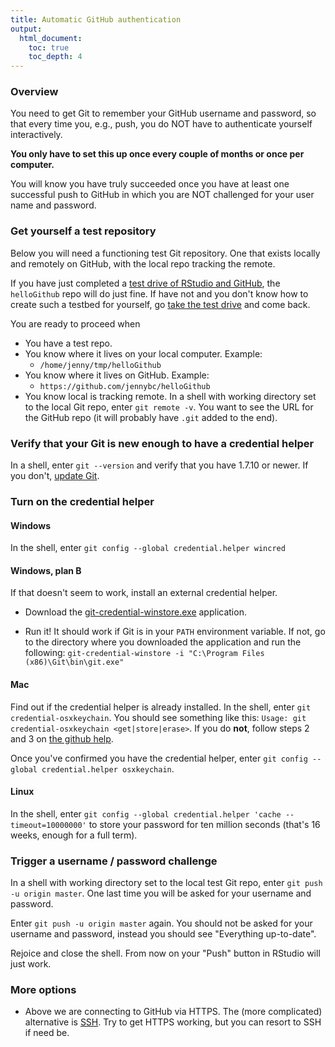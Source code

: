 ```yaml
---
title: Automatic GitHub authentication
output:
  html_document:
    toc: true
    toc_depth: 4
---
```


### Overview

You need to get Git to remember your GitHub username and password, so that every time you, e.g., push, you do NOT have to authenticate yourself interactively.

**You only have to set this up once every couple of months or once per computer.**

You will know you have truly succeeded once you have at least one successful push to GitHub in which you are NOT challenged for your user name and password.

### Get yourself a test repository

Below you will need a functioning test Git repository. One that exists locally and remotely on GitHub, with the local repo tracking the remote.

If you have just completed a [test drive of RStudio and GitHub](http://stat545-ubc.github.io/git05_first-use-git-rstudio.html), the `helloGithub` repo will do just fine. If have not and you don't know how to create such a testbed for yourself, go [take the test drive](http://stat545-ubc.github.io/git05_first-use-git-rstudio.html) and come back.

You are ready to proceed when

  * You have a test repo.
  * You know where it lives on your local computer. Example:
    - `/home/jenny/tmp/helloGithub`
  * You know where it lives on GitHub. Example:
    - `https://github.com/jennybc/helloGithub`
  * You know local is tracking remote. In a shell with working directory set to the local Git repo, enter `git remote -v`. You want to see the URL for the GitHub repo (it will probably have `.git` added to the end).

### Verify that your Git is new enough to have a credential helper

In a shell, enter `git --version` and verify that you have 1.7.10 or newer. If you don't, [update Git](git01_git-install.html).
  
### Turn on the credential helper

#### Windows

In the shell, enter `git config --global credential.helper wincred`

#### Windows, plan B

If that doesn't seem to work, install an external credential helper.

  * Download the [git-credential-winstore.exe](http://gitcredentialstore.codeplex.com/) application.
  
  * Run it! It should work if Git is in your `PATH` environment variable. If not, go to the directory where you downloaded the application and run the following:
  `git-credential-winstore -i "C:\Program Files (x86)\Git\bin\git.exe"`

#### Mac

Find out if the credential helper is already installed. In the shell, enter `git credential-osxkeychain`. You should see something like this: `Usage: git credential-osxkeychain <get|store|erase>`. If you do **not**, follow steps 2 and 3 on [the github help](https://help.github.com/articles/caching-your-github-password-in-git#platform-mac).

Once you've confirmed you have the credential helper, enter `git config --global credential.helper osxkeychain`.

#### Linux

In the shell, enter `git config --global credential.helper 'cache --timeout=10000000'` to store your password for ten million seconds (that's 16 weeks, enough for a full term).
  

### Trigger a username / password challenge

In a shell with working directory set to the local test Git repo, enter `git push -u origin master`. One last time you will be asked for your username and password.
  
Enter `git push -u origin master` again. You should not be asked for your username and password, instead you should see "Everything up-to-date".
  
Rejoice and close the shell. From now on your "Push" button in RStudio will just work.

### More options

* Above we are connecting to GitHub via HTTPS. The (more complicated) alternative is [SSH](https://help.github.com/articles/generating-ssh-keys). Try to get HTTPS working, but you can resort to SSH if need be.
